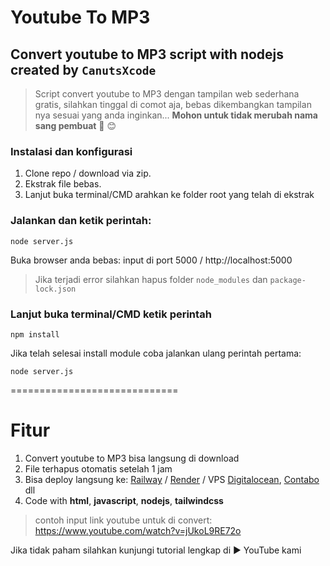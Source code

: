 # **Youtube To MP3**

## Convert youtube to MP3 script with nodejs created by `CanutsXcode`

> Script convert youtube to MP3 dengan tampilan web sederhana gratis, silahkan tinggal di comot aja, bebas dikembangkan tampilan nya sesuai yang anda inginkan... **Mohon untuk tidak merubah nama sang pembuat** 🙏 😊

### Instalasi dan konfigurasi

1. Clone repo / download via zip.
2. Ekstrak file bebas.
3. Lanjut buka terminal/CMD arahkan ke folder root yang telah di ekstrak

### Jalankan dan ketik perintah:

```
node server.js
```

Buka browser anda bebas: input di port 5000 / http://localhost:5000

> Jika terjadi error silahkan hapus folder `node_modules` dan `package-lock.json`

### Lanjut buka terminal/CMD ketik perintah
```
npm install
```

Jika telah selesai install module coba jalankan ulang perintah pertama: 

```
node server.js
```
=============================

# Fitur

1. Convert youtube to MP3 bisa langsung di download
2. File terhapus otomatis setelah 1 jam
3. Bisa deploy langsung ke: [Railway](https://railway.com) / [Render](https://render.com) / VPS [Digitalocean](https://digitalocean.com), [Contabo](https://contabo.com) dll
4. Code with **html**, **javascript**, **nodejs**, **tailwindcss**

> contoh input link youtube untuk di convert: https://www.youtube.com/watch?v=jUkoL9RE72o

Jika tidak paham silahkan kunjungi tutorial lengkap di ▶️ YouTube kami
